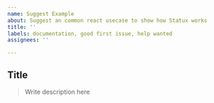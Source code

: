 ```yaml
---
name: Suggest Example
about: Suggest an common react usecase to show how Statux works
title: ''
labels: documentation, good first issue, help wanted
assignees: ''

---
```


##  Title

> Write description here

